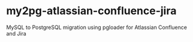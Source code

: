 # my2pg-atlassian-confluence-jira
MySQL to PostgreSQL migration using pgloader for Atlassian Confluence and Jira
